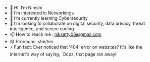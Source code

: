 - 👋 Hi, I’m Nimshi
- 👀 I’m interested in Networkings
- 🌱 I’m currently learning Cybersecurity
- 💞️ I’m looking to collaborate on digital security, data privacy, threat intelligence, and secure coding
- 📫 How to reach me : niksetty06@gmail.com
- 😄 Pronouns: she/her
- ⚡ Fun fact: Ever noticed that '404' error on websites? It's like the internet's way of saying, 'Oops, that page ran away!'

<!---
Nicsetty/Nicsetty is a ✨ special ✨ repository because its `README.md` (this file) appears on your GitHub profile.
You can click the Preview link to take a look at your changes.
--->
